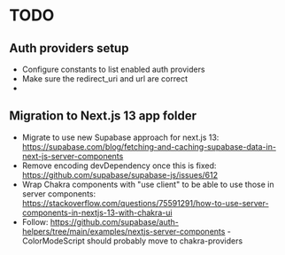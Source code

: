 # TODO

## Auth providers setup

- Configure constants to list enabled auth providers
- Make sure the redirect_uri and url are correct
-

## Migration to Next.js 13 app folder

- Migrate to use new Supabase approach for next.js 13: https://supabase.com/blog/fetching-and-caching-supabase-data-in-next-js-server-components
- Remove encoding devDependency once this is fixed: https://github.com/supabase/supabase-js/issues/612
- Wrap Chakra components with "use client" to be able to use those in server components: https://stackoverflow.com/questions/75591291/how-to-use-server-components-in-nextjs-13-with-chakra-ui
- Follow: https://github.com/supabase/auth-helpers/tree/main/examples/nextjs-server-components
  -ColorModeScript should probably move to chakra-providers
